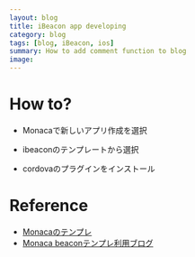 ```yaml
---
layout: blog
title: iBeacon app developing
category: blog
tags: [blog, iBeacon, ios]
summary: How to add comment function to blog
image:
---
```


# How to?

* Monacaで新しいアプリ作成を選択
 - ibeaconのテンプレートから選択
* cordovaのプラグインをインストール

# Reference

- [Monacaのテンプレ](http://docs.monaca.mobi/cur/ja/sampleapp/samples/ibeacon/)
- [Monaca beaconテンプレ利用ブログ](http://blog.asial.co.jp/1343)
